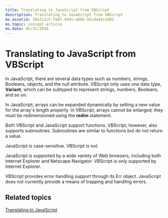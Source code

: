 ```yaml
---
title: Translating to JavaScript from VBScript
description: Translating to JavaScript from VBScript
ms.assetid: 39a712c5-f8d7-4441-a602-93cda43c24d1
ms.topic: concept-article
ms.date: 05/31/2018
---
```


# Translating to JavaScript from VBScript

In JavaScript, there are several data types such as numbers, strings, Booleans, objects, and the null attribute. VBScript only uses one data type, **Variant**, which can be subtyped to represent strings, numbers, Booleans, and so on.

In JavaScript, arrays can be expanded dynamically by setting a new value for the array's length property. In VBScript, arrays cannot be enlarged; they must be redimensioned using the **redim** statement.

Both VBScript and JavaScript support functions. VBScript, however, also supports subroutines. Subroutines are similar to functions but do not return a value.

JavaScript is case-sensitive. VBScript is not.

JavaScript is supported by a wide variety of Web browsers, including both Internet Explorer and Netscape Navigator. VBScript is only supported by Internet Explorer.

VBScript provides error handling support through its Err object. JavaScript does not currently provide a means of trapping and handling errors.

## Related topics

<dl> <dt>

[Translating to JavaScript](translating-to-javascript.md)
</dt> </dl>

 

 




